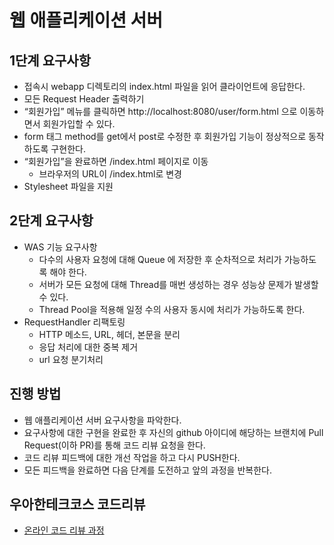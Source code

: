 # 웹 애플리케이션 서버

## 1단계 요구사항
 - 접속시 webapp 디렉토리의 index.html 파일을 읽어 클라이언트에 응답한다.
 - 모든 Request Header 출력하기
 - “회원가입” 메뉴를 클릭하면 http://localhost:8080/user/form.html 으로 이동하면서 회원가입할 수 있다. 
 - form 태그 method를 get에서 post로 수정한 후 회원가입 기능이 정상적으로 동작하도록 구현한다.
 - “회원가입”을 완료하면 /index.html 페이지로 이동
    - 브라우저의 URL이 /index.html로 변경
 - Stylesheet 파일을 지원

## 2단계 요구사항
 - WAS 기능 요구사항
    - 다수의 사용자 요청에 대해 Queue 에 저장한 후 순차적으로 처리가 가능하도록 해야 한다.
    - 서버가 모든 요청에 대해 Thread를 매번 생성하는 경우 성능상 문제가 발생할 수 있다. 
    - Thread Pool을 적용해 일정 수의 사용자 동시에 처리가 가능하도록 한다.
 - RequestHandler 리팩토링
    - HTTP 메소드, URL, 헤더, 본문을 분리   
    - 응답 처리에 대한 중복 제거
    - url 요청 분기처리
 
## 진행 방법
* 웹 애플리케이션 서버 요구사항을 파악한다.
* 요구사항에 대한 구현을 완료한 후 자신의 github 아이디에 해당하는 브랜치에 Pull Request(이하 PR)를 통해 코드 리뷰 요청을 한다.
* 코드 리뷰 피드백에 대한 개선 작업을 하고 다시 PUSH한다.
* 모든 피드백을 완료하면 다음 단계를 도전하고 앞의 과정을 반복한다.

## 우아한테크코스 코드리뷰
* [온라인 코드 리뷰 과정](https://github.com/woowacourse/woowacourse-docs/blob/master/maincourse/README.md)
